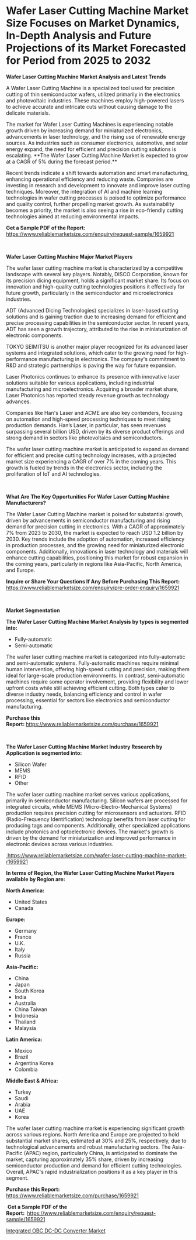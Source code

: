 <p><h1>Wafer Laser Cutting Machine Market Size Focuses on Market Dynamics, In-Depth Analysis and Future Projections of its Market Forecasted for Period from 2025 to 2032</h1></p><p><strong>Wafer Laser Cutting Machine Market Analysis and Latest Trends</strong></p>
<p><p>A Wafer Laser Cutting Machine is a specialized tool used for precision cutting of thin semiconductor wafers, utilized primarily in the electronics and photovoltaic industries. These machines employ high-powered lasers to achieve accurate and intricate cuts without causing damage to the delicate materials. </p><p>The market for Wafer Laser Cutting Machines is experiencing notable growth driven by increasing demand for miniaturized electronics, advancements in laser technology, and the rising use of renewable energy sources. As industries such as consumer electronics, automotive, and solar energy expand, the need for efficient and precision cutting solutions is escalating. **The Wafer Laser Cutting Machine Market is expected to grow at a CAGR of 5% during the forecast period.**</p><p>Recent trends indicate a shift towards automation and smart manufacturing, enhancing operational efficiency and reducing waste. Companies are investing in research and development to innovate and improve laser cutting techniques. Moreover, the integration of AI and machine learning technologies in wafer cutting processes is poised to optimize performance and quality control, further propelling market growth. As sustainability becomes a priority, the market is also seeing a rise in eco-friendly cutting technologies aimed at reducing environmental impacts.</p></p>
<p><strong>Get a Sample PDF of the Report:&nbsp;</strong> <a href="https://www.reliablemarketsize.com/enquiry/request-sample/1659921?utm_campaign=1888&utm_medium=2&utm_source=Github&utm_content=ia&utm_term=17012025&utm_id=wafer-laser-cutting-machine">https://www.reliablemarketsize.com/enquiry/request-sample/1659921</a></p>
<p>&nbsp;</p>
<p><strong>Wafer Laser Cutting Machine Major Market Players</strong></p>
<p><p>The wafer laser cutting machine market is characterized by a competitive landscape with several key players. Notably, DISCO Corporation, known for its precision dicing equipment, holds a significant market share. Its focus on innovation and high-quality cutting technologies positions it effectively for future growth, particularly in the semiconductor and microelectronics industries.</p><p>ADT (Advanced Dicing Technologies) specializes in laser-based cutting solutions and is gaining traction due to increasing demand for efficient and precise processing capabilities in the semiconductor sector. In recent years, ADT has seen a growth trajectory, attributed to the rise in miniaturization of electronic components. </p><p>TOKYO SEIMITSU is another major player recognized for its advanced laser systems and integrated solutions, which cater to the growing need for high-performance manufacturing in electronics. The company's commitment to R&D and strategic partnerships is paving the way for future expansion.</p><p>Laser Photonics continues to enhance its presence with innovative laser solutions suitable for various applications, including industrial manufacturing and microelectronics. Acquiring a broader market share, Laser Photonics has reported steady revenue growth as technology advances.</p><p>Companies like Han's Laser and ACME are also key contenders, focusing on automation and high-speed processing techniques to meet rising production demands. Han’s Laser, in particular, has seen revenues surpassing several billion USD, driven by its diverse product offerings and strong demand in sectors like photovoltaics and semiconductors.</p><p>The wafer laser cutting machine market is anticipated to expand as demand for efficient and precise cutting technology increases, with a projected market size experiencing a CAGR of over 7% in the coming years. This growth is fueled by trends in the electronics sector, including the proliferation of IoT and AI technologies.</p></p>
<p>&nbsp;</p>
<p><strong>What Are The Key Opportunities For Wafer Laser Cutting Machine Manufacturers?</strong></p>
<p><p>The Wafer Laser Cutting Machine market is poised for substantial growth, driven by advancements in semiconductor manufacturing and rising demand for precision cutting in electronics. With a CAGR of approximately 7% from 2023 to 2030, the market is expected to reach USD 1.2 billion by 2030. Key trends include the adoption of automation, increased efficiency in production processes, and the growing need for miniaturized electronic components. Additionally, innovations in laser technology and materials will enhance cutting capabilities, positioning this market for robust expansion in the coming years, particularly in regions like Asia-Pacific, North America, and Europe.</p></p>
<p><strong>Inquire or Share Your Questions If Any Before Purchasing This Report:</strong> <a href="https://www.reliablemarketsize.com/enquiry/pre-order-enquiry/1659921?utm_campaign=1888&utm_medium=2&utm_source=Github&utm_content=ia&utm_term=17012025&utm_id=wafer-laser-cutting-machine">https://www.reliablemarketsize.com/enquiry/pre-order-enquiry/1659921</a></p>
<p>&nbsp;</p>
<p><strong>Market Segmentation</strong></p>
<p><strong>The Wafer Laser Cutting Machine Market Analysis by types is segmented into:</strong></p>
<p><ul><li>Fully-automatic</li><li>Semi-automatic</li></ul></p>
<p><p>The wafer laser cutting machine market is categorized into fully-automatic and semi-automatic systems. Fully-automatic machines require minimal human intervention, offering high-speed cutting and precision, making them ideal for large-scale production environments. In contrast, semi-automatic machines require some operator involvement, providing flexibility and lower upfront costs while still achieving efficient cutting. Both types cater to diverse industry needs, balancing efficiency and control in wafer processing, essential for sectors like electronics and semiconductor manufacturing.</p></p>
<p><strong>Purchase this Report:&nbsp;</strong><a href="https://www.reliablemarketsize.com/purchase/1659921?utm_campaign=1888&utm_medium=2&utm_source=Github&utm_content=ia&utm_term=17012025&utm_id=wafer-laser-cutting-machine">https://www.reliablemarketsize.com/purchase/1659921</a></p>
<p>&nbsp;</p>
<p><strong>The Wafer Laser Cutting Machine Market Industry Research by Application is segmented into:</strong></p>
<p><ul><li>Silicon Wafer</li><li>MEMS</li><li>RFID</li><li>Other</li></ul></p>
<p><p>The wafer laser cutting machine market serves various applications, primarily in semiconductor manufacturing. Silicon wafers are processed for integrated circuits, while MEMS (Micro-Electro-Mechanical Systems) production requires precision cutting for microsensors and actuators. RFID (Radio-Frequency Identification) technology benefits from laser cutting for producing tags and components. Additionally, other specialized applications include photonics and optoelectronic devices. The market's growth is driven by the demand for miniaturization and improved performance in electronic devices across various industries.</p></p>
<p><a href="https://www.reliablemarketsize.com/wafer-laser-cutting-machine-market-r1659921?utm_campaign=1888&utm_medium=2&utm_source=Github&utm_content=ia&utm_term=17012025&utm_id=wafer-laser-cutting-machine">&nbsp;https://www.reliablemarketsize.com/wafer-laser-cutting-machine-market-r1659921</a></p>
<p><strong>In terms of Region, the Wafer Laser Cutting Machine Market Players available by Region are:</strong></p>
<p>
    <p> <strong> North America: </strong>
        <ul>
            <li>United States</li>
            <li>Canada</li>
        </ul>
        </p> 
    <p> <strong> Europe: </strong>
        <ul>
            <li>Germany</li>
            <li>France</li>
            <li>U.K.</li>
            <li>Italy</li>
            <li>Russia</li>
        </ul>
        </p> 
    <p> <strong> Asia-Pacific: </strong>
        <ul>
            <li>China</li>
            <li>Japan</li>
            <li>South Korea</li>
            <li>India</li>
            <li>Australia</li>
            <li>China Taiwan</li>
            <li>Indonesia</li>
            <li>Thailand</li>
            <li>Malaysia</li>
        </ul>
        </p> 
    <p> <strong> Latin America: </strong>
        <ul>
            <li>Mexico</li>
            <li>Brazil</li>
            <li>Argentina Korea</li>
            <li>Colombia</li>
        </ul>
        </p> 
    <p> <strong> Middle East & Africa: </strong>
        <ul>
            <li>Turkey</li>
            <li>Saudi</li>
            <li>Arabia</li>
            <li>UAE</li>
            <li>Korea</li>
        </ul>
    </p>
    </p>
<p><p>The wafer laser cutting machine market is experiencing significant growth across various regions. North America and Europe are projected to hold substantial market shares, estimated at 30% and 25%, respectively, due to technological advancements and robust manufacturing sectors. The Asia-Pacific (APAC) region, particularly China, is anticipated to dominate the market, capturing approximately 35% share, driven by increasing semiconductor production and demand for efficient cutting technologies. Overall, APAC's rapid industrialization positions it as a key player in this segment.</p></p>
<p><strong>Purchase this Report: </strong><a href="https://www.reliablemarketsize.com/purchase/1659921?utm_campaign=1888&utm_medium=2&utm_source=Github&utm_content=ia&utm_term=17012025&utm_id=wafer-laser-cutting-machine">https://www.reliablemarketsize.com/purchase/1659921</a></p>
<p>&nbsp;<strong>Get a Sample PDF of the Report:&nbsp;&nbsp;</strong><a href="https://www.reliablemarketsize.com/enquiry/request-sample/1659921?utm_campaign=1888&utm_medium=2&utm_source=Github&utm_content=ia&utm_term=17012025&utm_id=wafer-laser-cutting-machine">https://www.reliablemarketsize.com/enquiry/request-sample/1659921</a></p>
<p><strong></strong></p>
<p><p><a href="https://github.com/gulaimolin/Market-Research-Report-List-7/blob/main/integrated-obc-dc-dc-converter-market.md?utm_campaign=1888&utm_medium=2&utm_source=Github&utm_content=ia&utm_term=17012025&utm_id=wafer-laser-cutting-machine">Integrated OBC DC-DC Converter Market</a></p></p>